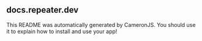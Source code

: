 ## docs.repeater.dev

This README was automatically generated by CameronJS. You should use it to explain how to install
and use your app!
